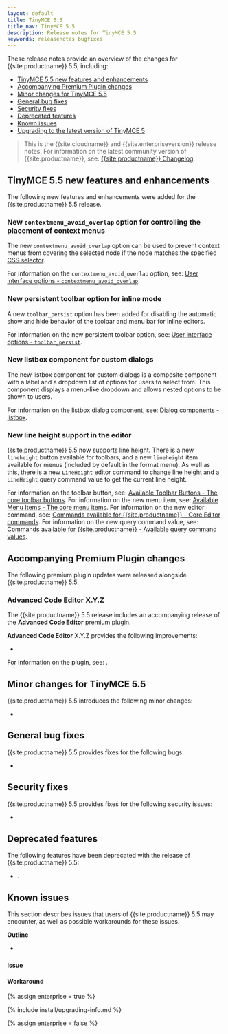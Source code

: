 ```yaml
---
layout: default
title: TinyMCE 5.5
title_nav: TinyMCE 5.5
description: Release notes for TinyMCE 5.5
keywords: releasenotes bugfixes
---
```


These release notes provide an overview of the changes for {{site.productname}} 5.5, including:

- [TinyMCE 5.5 new features and enhancements](#tinymce54newfeaturesandenhancements)
- [Accompanying Premium Plugin changes](#accompanyingpremiumpluginchanges)
- [Minor changes for TinyMCE 5.5](#minorchangesfortinymce54)
- [General bug fixes](#generalbugfixes)
- [Security fixes](#securityfixes)
- [Deprecated features](#deprecatedfeatures)
- [Known issues](#knownissues)
- [Upgrading to the latest version of TinyMCE 5](#upgradingtothelatestversionoftinymce5)

> This is the {{site.cloudname}} and {{site.enterpriseversion}} release notes. For information on the latest community version of {{site.productname}}, see: [{{site.productname}} Changelog]({{site.baseurl}}/changelog/).

## TinyMCE 5.5 new features and enhancements

The following new features and enhancements were added for the {{site.productname}} 5.5 release.

### New `contextmenu_avoid_overlap` option for controlling the placement of context menus

The new `contextmenu_avoid_overlap` option can be used to prevent context menus from covering the selected node if the node matches the specified [CSS selector](https://developer.mozilla.org/en-US/docs/Web/CSS/CSS_Selectors).

For information on the `contextmenu_avoid_overlap` option, see: [User interface options - `contextmenu_avoid_overlap`]({{site.baseurl}}/configure/editor-appearance/#contextmenu_avoid_overlap).

### New persistent toolbar option for inline mode

A new `toolbar_persist` option has been added for disabling the automatic show and hide behavior of the toolbar and menu bar for inline editors.

For information on the new persistent toolbar option, see: [User interface options - `toolbar_persist`]({{site.baseurl}}/configure/editor-appearance/#toolbar_persist).

### New listbox component for custom dialogs

The new listbox component for custom dialogs is a composite component with a label and a dropdown list of options for users to select from. This component displays a menu-like dropdown and allows nested options to be shown to users.

For information on the listbox dialog component, see: [Dialog components - listbox]({{site.baseurl}}/ui-components/dialogcomponents/#listbox).

### New line height support in the editor

{{site.productname}} 5.5 now supports line height. There is a new `lineheight` button available for toolbars, and a new `lineheight` item available for menus (included by default in the format menu). As well as this, there is a new `LineHeight` editor command to change line height and a `LineHeight` query command value to get the current line height.

For information on the toolbar button, see: [Available Toolbar Buttons - The core toolbar buttons]({{site.baseurl}}/advanced/available-toolbar-buttons/#thecoretoolbarbuttons). For information on the new menu item, see: [Available Menu Items - The core menu items]({{site.baseurl}}/advanced/available-menu-items/#the-core-menu-items). For information on the new editor command, see: [Commands available for {{site.productname}} - Core Editor commands]({{site.baseurl}}/advanced/editor-command-identifiers/#coreeditorcommands). For information on the new query command value, see: [Commands available for {{site.productname}} - Available query command values]({{site.baseurl}}/advanced/editor-command-identifiers/#availablequerycommandvalues).

## Accompanying Premium Plugin changes

The following premium plugin updates were released alongside {{site.productname}} 5.5.

### Advanced Code Editor X.Y.Z

The {{site.productname}} 5.5 release includes an accompanying release of the **Advanced Code Editor** premium plugin.

**Advanced Code Editor** X.Y.Z provides the following improvements:

-

For information on the    plugin, see: []().

## Minor changes for TinyMCE 5.5

{{site.productname}} 5.5 introduces the following minor changes:

*

## General bug fixes

{{site.productname}} 5.5 provides fixes for the following bugs:

*


## Security fixes

{{site.productname}} 5.5 provides fixes for the following security issues:

*

## Deprecated features

The following features have been deprecated with the release of {{site.productname}} 5.5:

- []().

###

## Known issues

This section describes issues that users of {{site.productname}} 5.5 may encounter, as well as possible workarounds for these issues.

**Outline**

* []()

###

#### Issue


#### Workaround


{% assign enterprise = true %}

{% include install/upgrading-info.md %}

{% assign enterprise = false %}
